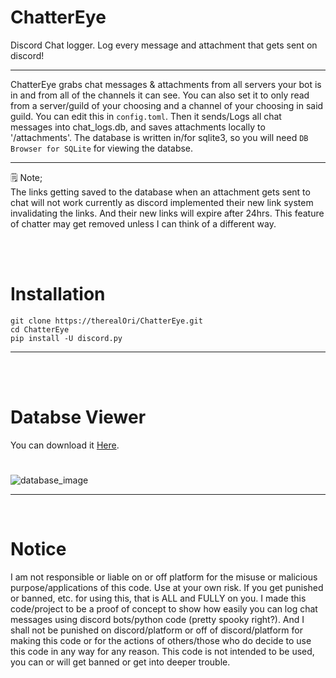 # ChatterEye
Discord Chat logger. Log every message and attachment that gets sent on discord!
__ __

ChatterEye grabs chat messages & attachments from all servers your bot is in and from all of the channels it can see. You can also set it to only read from a server/guild of your choosing and a channel of your choosing in said guild. You can edit this in `config.toml`. Then it sends/Logs all chat messages into chat_logs.db, and saves attachments locally to '/attachments'.
The database is written in/for sqlite3, so you will need `DB Browser for SQLite` for viewing the databse.
__ __
🗒️ Note; <br> The links getting saved to the database when an attachment gets sent to chat will not work currently as discord implemented their new link system invalidating the links. And their new links will expire after 24hrs.
This feature of chatter may get removed unless I can think of a different way.

<br> 
<br>

# Installation
```
git clone https://therealOri/ChatterEye.git
cd ChatterEye
pip install -U discord.py
```
__ __

<br>
<br>

# Databse Viewer 
You can download it [Here](https://sqlitebrowser.org/).
#
![database_image](https://github.com/therealOri/Chatter/assets/45724082/6ccc1f3a-48ce-47f9-b332-e1eaf631295d.png)
__ __

<br>

# Notice
I am not responsible or liable on or off platform for the misuse or malicious purpose/applications of this code. Use at your own risk. If you get punished or banned, etc. for using this, that is ALL and FULLY on you. I made this code/project to be a proof of concept to show how easily you can log chat messages using discord bots/python code (pretty spooky right?). And I shall not be punished on discord/platform or off of discord/platform for making this code or for the actions of others/those who do decide to use this code in any way for any reason. This code is not intended to be used, you can or will get banned or get into deeper trouble.
